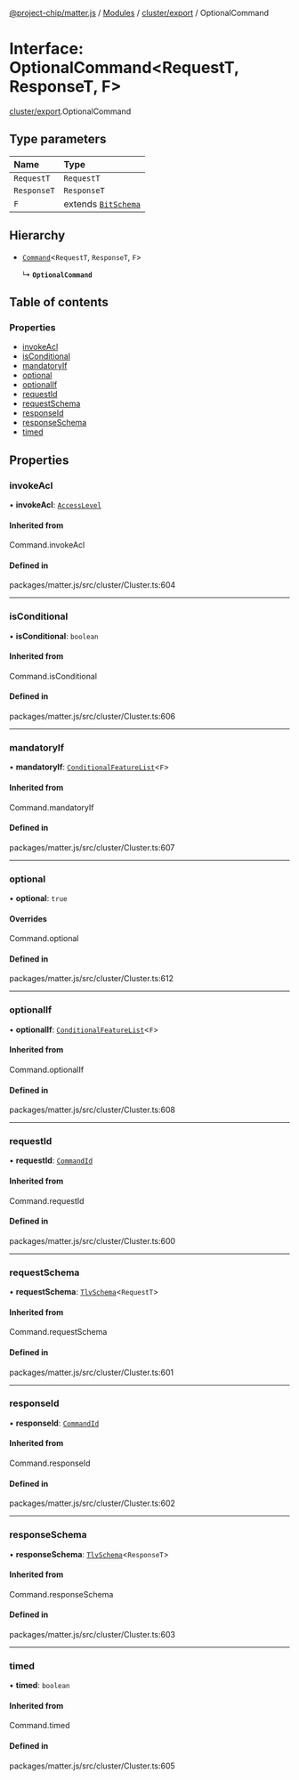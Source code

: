 [@project-chip/matter.js](../README.md) / [Modules](../modules.md) / [cluster/export](../modules/cluster_export.md) / OptionalCommand

# Interface: OptionalCommand<RequestT, ResponseT, F\>

[cluster/export](../modules/cluster_export.md).OptionalCommand

## Type parameters

| Name | Type |
| :------ | :------ |
| `RequestT` | `RequestT` |
| `ResponseT` | `ResponseT` |
| `F` | extends [`BitSchema`](../modules/schema_export.md#bitschema) |

## Hierarchy

- [`Command`](../modules/cluster_export.md#command)<`RequestT`, `ResponseT`, `F`\>

  ↳ **`OptionalCommand`**

## Table of contents

### Properties

- [invokeAcl](cluster_export.OptionalCommand.md#invokeacl)
- [isConditional](cluster_export.OptionalCommand.md#isconditional)
- [mandatoryIf](cluster_export.OptionalCommand.md#mandatoryif)
- [optional](cluster_export.OptionalCommand.md#optional)
- [optionalIf](cluster_export.OptionalCommand.md#optionalif)
- [requestId](cluster_export.OptionalCommand.md#requestid)
- [requestSchema](cluster_export.OptionalCommand.md#requestschema)
- [responseId](cluster_export.OptionalCommand.md#responseid)
- [responseSchema](cluster_export.OptionalCommand.md#responseschema)
- [timed](cluster_export.OptionalCommand.md#timed)

## Properties

### invokeAcl

• **invokeAcl**: [`AccessLevel`](../enums/cluster_export.AccessLevel.md)

#### Inherited from

Command.invokeAcl

#### Defined in

packages/matter.js/src/cluster/Cluster.ts:604

___

### isConditional

• **isConditional**: `boolean`

#### Inherited from

Command.isConditional

#### Defined in

packages/matter.js/src/cluster/Cluster.ts:606

___

### mandatoryIf

• **mandatoryIf**: [`ConditionalFeatureList`](../modules/cluster_export.md#conditionalfeaturelist)<`F`\>

#### Inherited from

Command.mandatoryIf

#### Defined in

packages/matter.js/src/cluster/Cluster.ts:607

___

### optional

• **optional**: ``true``

#### Overrides

Command.optional

#### Defined in

packages/matter.js/src/cluster/Cluster.ts:612

___

### optionalIf

• **optionalIf**: [`ConditionalFeatureList`](../modules/cluster_export.md#conditionalfeaturelist)<`F`\>

#### Inherited from

Command.optionalIf

#### Defined in

packages/matter.js/src/cluster/Cluster.ts:608

___

### requestId

• **requestId**: [`CommandId`](../modules/datatype_export.md#commandid)

#### Inherited from

Command.requestId

#### Defined in

packages/matter.js/src/cluster/Cluster.ts:600

___

### requestSchema

• **requestSchema**: [`TlvSchema`](../classes/tlv_export.TlvSchema.md)<`RequestT`\>

#### Inherited from

Command.requestSchema

#### Defined in

packages/matter.js/src/cluster/Cluster.ts:601

___

### responseId

• **responseId**: [`CommandId`](../modules/datatype_export.md#commandid)

#### Inherited from

Command.responseId

#### Defined in

packages/matter.js/src/cluster/Cluster.ts:602

___

### responseSchema

• **responseSchema**: [`TlvSchema`](../classes/tlv_export.TlvSchema.md)<`ResponseT`\>

#### Inherited from

Command.responseSchema

#### Defined in

packages/matter.js/src/cluster/Cluster.ts:603

___

### timed

• **timed**: `boolean`

#### Inherited from

Command.timed

#### Defined in

packages/matter.js/src/cluster/Cluster.ts:605
